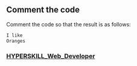 ## Comment the code

Comment the code so that the result is as follows:

```javascript
I like
Oranges
```

### [HYPERSKILL_Web_Developer](https://github.com/kakanew/HYPERSKILL_Web_Developer)

